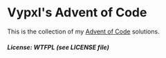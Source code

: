 # Vypxl's Advent of Code

This is the collection of my [Advent of Code](https://adventofcode.com) solutions.

##### License: WTFPL (see LICENSE file)
